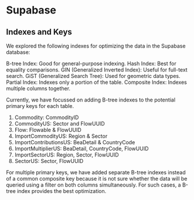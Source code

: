 # Supabase

## Indexes and Keys

We explored the following indexes for optimizing the data in the Supabase database:

B-tree Index: Good for general-purpose indexing.
Hash Index: Best for equality comparisons.
GIN (Generalized Inverted Index): Useful for full-text search.
GiST (Generalized Search Tree): Used for geometric data types.
Partial Index: Indexes only a portion of the table.
Composite Index: Indexes multiple columns together.

Currently, we have focussed on adding B-tree indexes to the potential primary keys for each table.

1. Commodity: CommodityID
2. CommodityUS: Sector and FlowUUID
3. Flow: Flowable & FlowUUID
4. ImportCommodityUS: Region & Sector
5. ImportContributionsUS: BeaDetail & CountryCode
6. ImportMultiplierUS: BeaDetail, CountryCode, FlowUUID
7. ImportSectorUS: Region, Sector, FlowUUID
8. SectorUS: Sector, FlowUUID

For multiple primary keys, we have added separate B-tree indexes instead of a common composite key because it is not sure whether the data will be queried using a filter on both columns simultaneously. For such cases, a B-tree index provides the best optimization.

